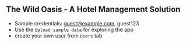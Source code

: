 ## The Wild Oasis - A Hotel Management Solution
- Sample credentials: guest@example.com, guest123
- Use the `Upload sample data` for exploring the app
- create your own user from `Users` tab

